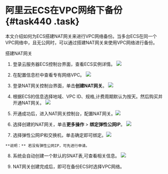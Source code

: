# 阿里云ECS在VPC网络下备份 {#task440 .task}

本文介绍如何为ECS搭建NAT网关来进行VPC网络备份。当多台ECS在同一个VPC网络中，且无公网时，可以通过搭建NAT网关来使用VPC网络进行备份。

搭建NAT网关

1.   登录云服务器ECS控制台界面，查看ECS实例详情。 ![](http://static-aliyun-doc.oss-cn-hangzhou.aliyuncs.com/assets/img/40362/154115283921586_zh-CN.png)

  
2.   在配置信息栏中查看专有网络VPC。 ![](http://static-aliyun-doc.oss-cn-hangzhou.aliyuncs.com/assets/img/40362/154115283921587_zh-CN.png)

  
3.   登录NAT网关控制台界面，单击**创建NAT网关**。 ![](http://static-aliyun-doc.oss-cn-hangzhou.aliyuncs.com/assets/img/40362/154115283921588_zh-CN.png)

  
4.   根据ECS的信息选择地域、VPC ID、规格,计费周期默认为按天。然后购买并开通NAT网关。 ![](http://static-aliyun-doc.oss-cn-hangzhou.aliyuncs.com/assets/img/40362/154115283921589_zh-CN.png)

  
5.   开通成功后，进入NAT网关控制台，配置NAT网关。![](http://static-aliyun-doc.oss-cn-hangzhou.aliyuncs.com/assets/img/40362/154115283921590_zh-CN.png)

  
6.   选择创建的NAT网关，单击**更多操作** \> **绑定弹性公网IP**。 ![](http://static-aliyun-doc.oss-cn-hangzhou.aliyuncs.com/assets/img/40362/154115284021591_zh-CN.png)

  
7.   选择弹性公网IP和交换机，单击确定即可绑定。![](http://static-aliyun-doc.oss-cn-hangzhou.aliyuncs.com/assets/img/40362/154115284021592_zh-CN.png)

  

    **说明：** 若没有弹性公网IP，可先进行申请。

8.   系统会自动创建一个默认的SNAT表,可查看相关信息。 ![](http://static-aliyun-doc.oss-cn-hangzhou.aliyuncs.com/assets/img/40362/154115284021593_zh-CN.png)

  
9.   NAT网关创建完成后，即可在备份ECS时选择VPC网络。 

